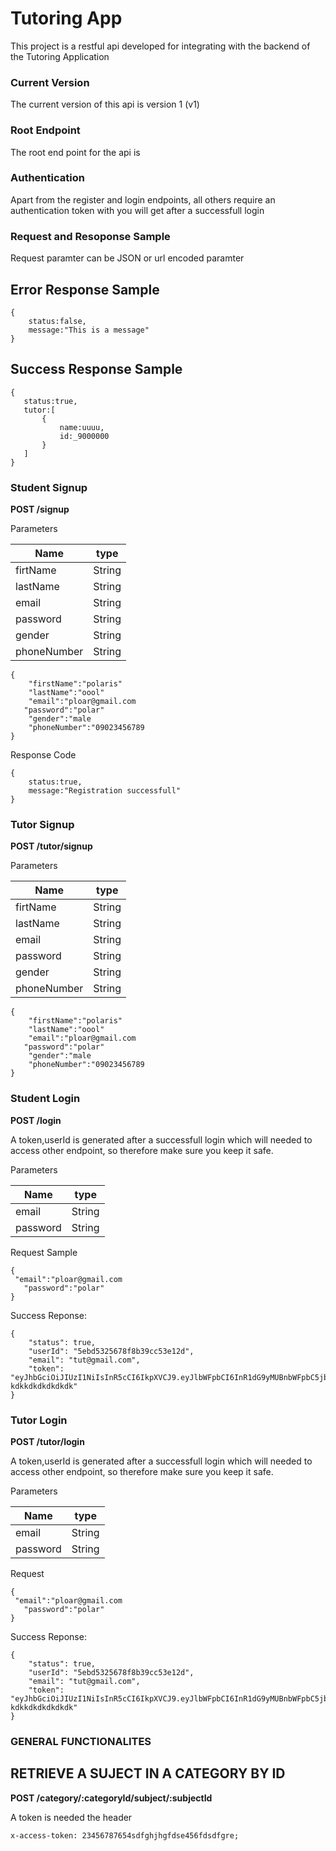 # Tutoring App
This project is a restful api developed for integrating with the backend of the Tutoring Application
### Current Version
The current version of this api is version 1 (v1)
### Root Endpoint
The root end point for the api is 
### Authentication
Apart from the register and login endpoints, all others require an authentication token with you will get after a successfull login
### Request and Resoponse Sample

Request paramter can be JSON or url encoded paramter

## Error  Response Sample
```
{
    status:false,
    message:"This is a message"
}
``` 
## Success Response Sample
 ```
{
    status:true,
    tutor:[
        {
            name:uuuu,
            id:_9000000
        }
    ]
}
```


### Student Signup
__POST /signup__


Parameters

Name | type
------------ | -------------
firtName | String
lastName | String
email | String
password | String
gender | String
phoneNumber | String
```
{
    "firstName":"polaris"
    "lastName":"oool"
    "email":"ploar@gmail.com
   "password":"polar"
    "gender":"male
    "phoneNumber":"09023456789
}
```
Response Code
```
{
    status:true,
    message:"Registration successfull"
}
```
### Tutor Signup
__POST /tutor/signup__

Parameters

Name | type
------------ | -------------
firtName | String
lastName | String
email | String
password | String
gender | String
phoneNumber | String


```
{
    "firstName":"polaris"
    "lastName":"oool"
    "email":"ploar@gmail.com
   "password":"polar"
    "gender":"male
    "phoneNumber":"09023456789
}
```
### Student Login
__POST /login__

A token,userId is generated after a successfull login which will needed to access other endpoint, so therefore make sure you keep it safe. 

Parameters

Name | type
------------ | -------------
email | String
password | String


Request Sample
```
{
 "email":"ploar@gmail.com
   "password":"polar"
}
```
Success Reponse:
```
{
    "status": true,
    "userId": "5ebd5325678f8b39cc53e12d",
    "email": "tut@gmail.com",
    "token": "eyJhbGciOiJIUzI1NiIsInR5cCI6IkpXVCJ9.eyJlbWFpbCI6InR1dG9yMUBnbWFpbC5jb20iLCJpZCI6IjVlYmQ1MzIxNzM4ZjhiMzljYzUzZTEyZCIsImlhdCI6MTU4OTQ2NjA2OSwiZXhwIjoxNTg5NjM4ODY5fQ.LaPQHfIv6Tl58MaiN7y-kdkkdkdkdkdkdk"
}
```

### Tutor Login
__POST /tutor/login__

A token,userId is generated after a successfull login which will needed to access other endpoint, so therefore make sure you keep it safe. 

Parameters

Name | type
------------ | -------------
email | String
password | String

Request
```
{
 "email":"ploar@gmail.com
   "password":"polar"
}
```
Success Reponse:
```
{
    "status": true,
    "userId": "5ebd5325678f8b39cc53e12d",
    "email": "tut@gmail.com",
    "token": "eyJhbGciOiJIUzI1NiIsInR5cCI6IkpXVCJ9.eyJlbWFpbCI6InR1dG9yMUBnbWFpbC5jb20iLCJpZCI6IjVlYmQ1MzIxNzM4ZjhiMzljYzUzZTEyZCIsImlhdCI6MTU4OTQ2NjA2OSwiZXhwIjoxNTg5NjM4ODY5fQ.LaPQHfIv6Tl58MaiN7y-kdkkdkdkdkdkdk"
}
```

### GENERAL FUNCTIONALITES

## RETRIEVE A SUJECT IN A CATEGORY BY ID
__POST /category/:categoryId/subject/:subjectId__

A token is needed the header

```
x-access-token: 23456787654sdfghjhgfdse456fdsdfgre;
```


